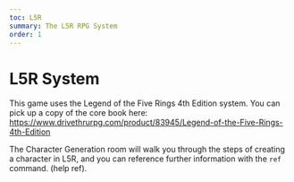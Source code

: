 ```yaml
---
toc: L5R
summary: The L5R RPG System
order: 1
---
```

# L5R System

This game uses the Legend of the Five Rings 4th Edition system.
You can pick up a copy of the core book here: https://www.drivethrurpg.com/product/83945/Legend-of-the-Five-Rings-4th-Edition

The Character Generation room will walk you through the steps of creating a character in L5R,
and you can reference further information with the `ref` command. (help ref).

